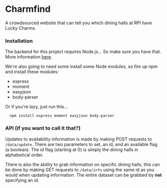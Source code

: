 # Charmfind
A crowdsourced website that can tell you which dining halls at RPI have Lucky Charms.

### Installation
The backend for this project requires Node.js... So make sure you have that. More information <a href = https://nodejs.org/en/download/package-manager/>here</a>.

We're also going to need some install some Node modules, so fire up npm and install these modules: 
* express
* moment
* easyjson
* body-parser

Or if you're lazy, just run this...

      npm install express moment easyjson body-parser
      
### API (if you want to call it that?)
Updates to availability information is made by making POST requests to ```/data/update```.
There are two parameters to set, an id, and an available flag (a boolean).
The id flag (starting at 0) is simply the dining halls in alphabetical order.

There is also the ability to grab information on specific dining halls, this can be done by making GET requests to ```/data/info``` using the same id as you would when updating information. The entire dataset can be grabbed by **not** specifying an id.
